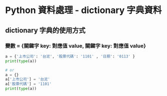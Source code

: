 # Python 資料處理 - dictionary 字典資料

## dictionary 字典的使用方式

### 變數 = {關鍵字 key: 對應值 value, 關鍵字 key: 對應值 value}

```python
a = {'上市公司': '台泥', '股票代碼': '1101' , '日期': '0113' }
print(type(a))

# or
a = {}
a['上市公司'] = '台泥'
a['股票代碼'] = '1101'
print(type(a))
```